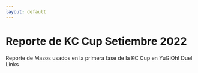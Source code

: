 ```yaml
---
layout: default
---
```


# Reporte de KC Cup Setiembre 2022
Reporte de Mazos usados en la primera fase de la KC Cup en YuGiOh! Duel Links
